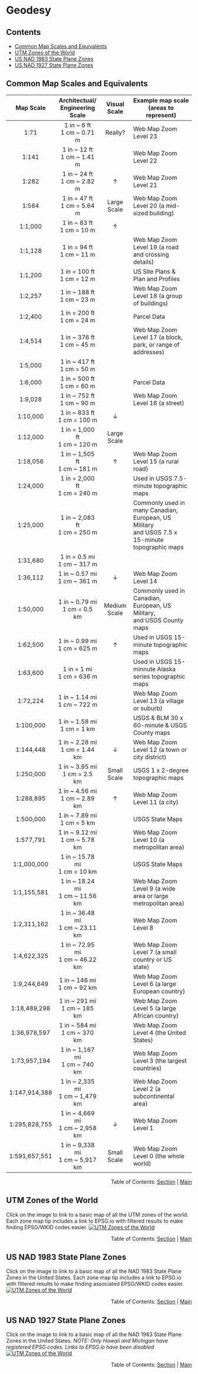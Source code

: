 # Geodesy

## Contents
  - [Common Map Scales and Equivalents](#common-map-scales-and-equivalents)
  - [UTM Zones of the World](#utm-zones-of-the-world)
  - [US NAD 1983 State Plane Zones](#us-nad-1983-state-plane-zones)
  - [US NAD 1927 State Plane Zones](#us-nad-1927-state-plane-zones)

## Common Map Scales and Equivalents

| Map Scale | Architectual/<br>Engineering Scale | Visual Scale | Example map scale (areas to represent) |
| :---: | :---: | :---: | --- |
|          1:71 | 1 in ~ 6 ft<br>1 cm ~ 0.71 m       | Really?      | Web Map Zoom Level 23 |
|         1:141 | 1 in ~ 12 ft<br>1 cm ~ 1.41 m      |              | Web Map Zoom Level 22 |
|         1:282 | 1 in ~ 24 ft<br>1 cm ~ 2.82 m      | &uarr;       | Web Map Zoom Level 21 |
|         1:564 | 1 in = 47 ft<br>1 cm = 5.64 m      | Large Scale  | Web Map Zoom Level 20 (a mid-sized building) |
|       1:1,000 | 1 in ~ 83 ft<br>1 cm = 10 m        | &uarr;       |  |
|       1:1,128 | 1 in = 94 ft<br>1 cm ~ 11 m        |              | Web Map Zoom Level 19 (a road and crossing details) |
|       1:1,200 | 1 in = 100 ft<br>1 cm = 12 m       |              | US Site Plans & Plan and Profiles |
|       1:2,257 | 1 in ~ 188 ft<br>1 cm ~ 23 m       |              | Web Map Zoom Level 18 (a group of buildings) |
|       1:2,400 | 1 in = 200 ft<br>1 cm = 24 m       |              | Parcel Data |
|       1:4,514 | 1 in ~ 376 ft<br>1 cm ~ 45 m       |              | Web Map Zoom Level 17 (a block, park, or range of addresses) |
|       1:5,000 | 1 in ~ 417 ft<br>1 cm = 50 m       |              |  |
|       1:6,000 | 1 in = 500 ft<br>1 cm = 60 m       |              | Parcel Data |
|       1:9,028 | 1 in ~ 752 ft<br>1 cm ~ 90 m       |              | Web Map Zoom Level 16 (a street) |
|      1:10,000 | 1 in ~ 833 ft<br>1 cm = 100 m      | &darr;       |  |
|      1:12,000 | 1 in = 1,000 ft<br>1 cm = 120 m    | Large Scale  |  |
|      1:18,056 | 1 in ~ 1,505 ft<br>1 cm ~ 181 m    | &uarr;              | Web Map Zoom Level 15 (a rural road) |
|      1:24,000 | 1 in = 2,000 ft<br>1 cm = 240 m    |              | Used in USGS 7.5-minute topographic maps |
|      1:25,000 | 1 in ~ 2,083 ft<br>1 cm = 250 m    |              | Commonly used in many Canadian, European, US Military<br>and USGS 7.5 x 15-minute topographic maps |
|      1:31,680 | 1 in = 0.5 mi<br>1 cm ~ 317 m      |              |  |
|      1:36,112 | 1 in ~ 0.57 mi<br>1 cm ~ 361 m     | &darr;       | Web Map Zoom Level 14 |
|      1:50,000 | 1 in ~ 0.79 mi<br>1 cm = 0.5 km    | Medium Scale | Commonly used in Canadian, European, US Military,<br>and USGS County maps |
|      1:62,500 | 1 in ~ 0.99 mi<br>1 cm = 625 m     | &uarr;              | Used in USGS 15-minute topographic maps |
|      1:63,600 | 1 in = 1 mi<br>1 cm = 636 m        |              | Used in USGS 15-minnute Alaska series topographic maps |
|      1:72,224 | 1 in ~ 1.14 mi<br>1 cm ~ 722 m     |              | Web Map Zoom Level 13 (a village or suburb) |
|     1:100,000 | 1 in ~ 1.58 mi<br>1 cm = 1 km      |              | USGS & BLM 30 x 60-minute & USGS County maps |
|     1:144,448 | 1 in ~ 2.28 mi<br>1 cm = 1.44 km   | &darr;       | Web Map Zoom Level 12 (a town or city district) |
|     1:250,000 | 1 in ~ 3.95 mi<br>1 cm = 2.5 km    | Small Scale  | USGS 1 x 2-degree topographic maps |
|     1:288,895 | 1 in ~ 4.56 mi<br>1 cm ~ 2.89 km   | &uarr;       | Web Map Zoom Level 11 (a city) |
|     1:500,000 | 1 in ~ 7.89 mi<br>1 cm = 5 km      |              | USGS State Maps |
|     1:577,791 | 1 in ~ 9.12 mi<br>1 cm ~ 5.78 km   |              | Web Map Zoom Level 10 (a metropolitan area)|
|   1:1,000,000 | 1 in ~ 15.78 mi<br>1 cm = 10 km    |              | USGS State Maps |
|   1:1,155,581 | 1 in ~ 18.24 mi<br>1 cm ~ 11.56 km |              | Web Map Zoom Level 9 (a wide area or large metropolitan area) |
|   1:2,311,162 | 1 in ~ 36.48 mi<br>1 cm ~ 23.11 km |              | Web Map Zoom Level 8 |
|   1:4,622,325 | 1 in ~ 72.95 mi<br>1 cm ~ 46.22 km |              | Web Map Zoom Level 7 (a small country or US state) |
|   1:9,244,649 | 1 in ~ 146 mi<br>1 cm ~ 92 km      |              | Web Map Zoom Level 6 (a large European country)  |
|  1:18,489,298 | 1 in ~ 291 mi<br>1 cm ~ 185 km     |              | Web Map Zoom Level 5 (a large African country) |
|  1:36,978,597 | 1 in ~ 584 mi<br>1 cm ~ 370 km     |              | Web Map Zoom Level 4 (the United States) |
|  1:73,957,194 | 1 in ~ 1,167 mi<br>1 cm ~ 740 km   |              | Web Map Zoom Level 3 (the largest countries) |
| 1:147,914,388 | 1 in ~ 2,335 mi<br>1 cm ~ 1,479 km |              | Web Map Zoom Level 2 (a subcontinental area) |
| 1:295,828,755 | 1 in ~ 4,669 mi<br>1 cm ~ 2,958 km | &darr;       | Web Map Zoom Level 1 |
| 1:591,657,551 | 1 in ~ 9,338 mi<br>1 cm ~ 5,917 km | Small Scale  | Web Map Zoom Level 0 (the whole world)|  

<div align="right">Table of Contents: <a href="#contents">Section</a> | <a href="README.md#table-of-contents">Main</a></div>

## UTM Zones of the World

Click on the image to link to a basic map of all the UTM zones of the world. Each zone map tip includes a link to 
EPSG.io with filtered results to make finding EPSG/WKID codes easier.
[![UTM Zones of the World](../.imgs/utm_zones.png)](https://www.geowidgets.io/utm-zones-of-the-world/)

<div align="right">Table of Contents: <a href="#contents">Section</a> | <a href="README.md#table-of-contents">Main</a></div>

## US NAD 1983 State Plane Zones

Click on the image to link to a basic map of all the NAD 1983 State Plane Zones in the United States. Each zone map tip 
includes a link to EPSG.io with filtered results to make finding associated EPSG/WKID codes easier.
[![UTM Zones of the World](../.imgs/us_stateplane_nad83.png)](https://www.geowidgets.io/us-nad-1983-state-plane-zones/)

<div align="right">Table of Contents: <a href="#contents">Section</a> | <a href="README.md#table-of-contents">Main</a></div>

## US NAD 1927 State Plane Zones

Click on the image to link to a basic map of all the NAD 1983 State Plane Zones in the United States. *NOTE: Only 
Hawaii and Michigan have registered EPSG codes. Links to EPSG.io have been disabled*
[![UTM Zones of the World](../.imgs/us_stateplane_nad27.png)](https://www.geowidgets.io/us-nad-1927-state-plane-zones/)

<div align="right">Table of Contents: <a href="#contents">Section</a> | <a href="README.md#table-of-contents">Main</a></div>